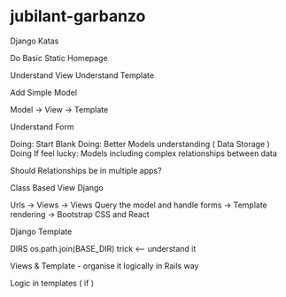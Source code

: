 # jubilant-garbanzo
Django Katas

Do Basic Static Homepage 

Understand View
Understand Template

Add Simple Model

Model -> View -> Template 

Understand Form 

Doing: Start Blank 
Doing: Better Models understanding ( Data Storage ) 
Doing If feel lucky: Models including complex relationships between data

Should Relationships be in multiple apps?


Class Based View Django

Urls -> Views -> Views Query the model and handle forms -> Template rendering -> Bootstrap CSS and React 

Django Template

DIRS os.path.join(BASE_DIR) trick <-- understand it 

Views & Template - organise it logically in Rails way

Logic in templates ( if )